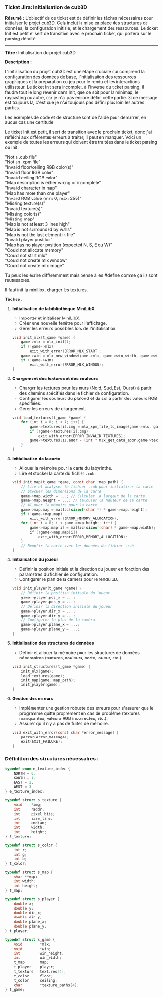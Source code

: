 ### Ticket Jira: Initialisation de cub3D

**Résumé :**
L'objectif de ce ticket est de définir les tâches nécessaires pour initialiser le projet cub3D. Cela inclut la mise en place des structures de données, la configuration initiale, et le chargement des ressources. Le ticket Init est petit et sert de transition avec le prochain ticket, qui portera sur le parsing détaillé.

---

**Titre :** Initialisation du projet cub3D

**Description :**

L'initialisation du projet cub3D est une étape cruciale qui comprend la configuration des données de base, l'initialisation des ressources graphiques et la préparation du jeu pour le rendu et les interactions utilisateur. Le ticket Init sera incomplet, à l'inverse du ticket parsing, il faudra tout le long revenir dans Init, que ce soit pour la minimap, le raycasting ou autre, car je n'ai pas encore défini cette partie. Si ce message est toujours là, c'est que je n'ai toujours pas défini plus loin les autres parties.

Les exemples de code et de structure sont de l'aide pour demarrer, en aucun cas une certitude

Le ticket Init est petit, il sert de transition avec le prochain ticket, donc j'ai réfléchi aux différentes erreurs à traiter, il peut en manquer. Voici un exemple de toutes les erreurs qui doivent être traitées dans le ticket parsing ou init :

"Not a .cub file"  
"Not an .xpm file"  
"Invalid floor/ceiling RGB color(s)"  
"Invalid floor RGB color"  
"Invalid ceiling RGB color"  
"Map description is either wrong or incomplete"  
"Invalid character in map"  
"Map has more than one player"  
"Invalid RGB value (min: 0, max: 255)"  
"Missing texture(s)"  
"Invalid texture(s)"  
"Missing color(s)"  
"Missing map"  
"Map is not at least 3 lines high"  
"Map is not surrounded by walls"  
"Map is not the last element in file"  
"Invalid player position"  
"Map has no player position (expected N, S, E ou W)"  
"Could not allocate memory"  
"Could not start mlx"  
"Could not create mlx window"  
"Could not create mlx image"  

Tu peux les écrire différemment mais pense à les #define comme ça ils sont réutilisables.

Il faut init la minilibx, charger les textures.

**Tâches :**

1. **Initialisation de la bibliothèque MiniLibX**
    - Importer et initialiser MiniLibX.
    - Créer une nouvelle fenêtre pour l'affichage.
    - Gérer les erreurs possibles lors de l'initialisation.

    ```c
    void init_mlx(t_game *game) {
        game->mlx = mlx_init();
        if (!game->mlx)
            exit_with_error(ERROR_MLX_START);
        game->win = mlx_new_window(game->mlx, game->win_width, game->win_height, "cub3D");
        if (!game->win)
            exit_with_error(ERROR_MLX_WINDOW);
    }
    ```

2. **Chargement des textures et des couleurs**
    - Charger les textures pour les murs (Nord, Sud, Est, Ouest) à partir des chemins spécifiés dans le fichier de configuration.
    - Configurer les couleurs du plafond et du sol à partir des valeurs RGB spécifiées.
    - Gérer les erreurs de chargement.

    ```c
    void load_textures(t_game *game) {
        for (int i = 0; i < 4; i++) {
            game->textures[i].img = mlx_xpm_file_to_image(game->mlx, game->texture_paths[i], &game->textures[i].width, &game->textures[i].height);
            if (!game->textures[i].img)
                exit_with_error(ERROR_INVALID_TEXTURES);
            game->textures[i].addr = (int *)mlx_get_data_addr(game->textures[i].img, &game->textures[i].pixel_bits, &game->textures[i].size_line, &game->textures[i].endian);
        }
    }
    ```

3. **Initialisation de la carte**
    - Allouer la mémoire pour la carte du labyrinthe.
    - Lire et stocker la carte du fichier `.cub`.

    ```c
    void init_map(t_game *game, const char *map_path) {
        // Lire et analyser le fichier .cub pour initialiser la carte
        // Stocker les dimensions de la carte
        game->map.width = ...; // Calculer la largeur de la carte
        game->map.height = ...; // Calculer la hauteur de la carte
        // Allouer la mémoire pour la carte
        game->map.map = malloc(sizeof(char *) * game->map.height);
        if (!game->map.map)
            exit_with_error(ERROR_MEMORY_ALLOCATION);
        for (int i = 0; i < game->map.height; i++) {
            game->map.map[i] = malloc(sizeof(char) * game->map.width);
            if (!game->map.map[i])
                exit_with_error(ERROR_MEMORY_ALLOCATION);
        }
        // Remplir la carte avec les données du fichier .cub
    }
    ```

4. **Initialisation du joueur**
    - Définir la position initiale et la direction du joueur en fonction des paramètres du fichier de configuration.
    - Configurer le plan de la caméra pour le rendu 3D.

    ```c
    void init_player(t_game *game) {
        // Définir la position initiale du joueur
        game->player.pos_x = ...;
        game->player.pos_y = ...;
        // Définir la direction initiale du joueur
        game->player.dir_x = ...;
        game->player.dir_y = ...;
        // Configurer le plan de la caméra
        game->player.plane_x = ...;
        game->player.plane_y = ...;
    }
    ```

5. **Initialisation des structures de données**
    - Définir et allouer la mémoire pour les structures de données nécessaires (textures, couleurs, carte, joueur, etc.).

    ```c
    void init_structures(t_game *game) {
        init_mlx(game);
        load_textures(game);
        init_map(game, map_path);
        init_player(game);
    }
    ```

6. **Gestion des erreurs**
    - Implémenter une gestion robuste des erreurs pour s'assurer que le programme quitte proprement en cas de problème (textures manquantes, valeurs RGB incorrectes, etc.).
    - Assurer qu'il n'y a pas de fuites de mémoire.

    ```c
    void exit_with_error(const char *error_message) {
        perror(error_message);
        exit(EXIT_FAILURE);
    }
    ```

### Définition des structures nécessaires :

```c
typedef enum e_texture_index {
    NORTH = 0,
    SOUTH = 1,
    EAST = 2,
    WEST = 3
} e_texture_index;

typedef struct s_texture {
    void    *img;
    int     *addr;
    int     pixel_bits;
    int     size_line;
    int     endian;
    int     width;
    int     height;
} t_texture;

typedef struct s_color {
    int r;
    int g;
    int b;
} t_color;

typedef struct s_map {
    char **map;
    int width;
    int height;
} t_map;

typedef struct s_player {
    double x;
    double y;
    double dir_x;
    double dir_y;
    double plane_x;
    double plane_y;
} t_player;

typedef struct s_game {
    void        *mlx;
    void        *win;
    int         win_height;
    int         win_width;
    t_map       map;
    t_player    player;
    t_texture   textures[4];
    t_color     floor;
    t_color     ceiling;
    char        *texture_paths[4];
} t_game;
```